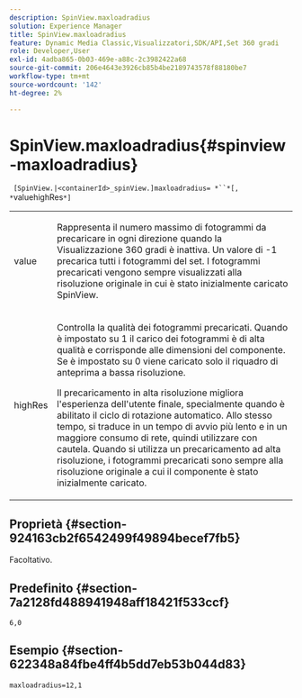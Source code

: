 ```yaml
---
description: SpinView.maxloadradius
solution: Experience Manager
title: SpinView.maxloadradius
feature: Dynamic Media Classic,Visualizzatori,SDK/API,Set 360 gradi
role: Developer,User
exl-id: 4adba865-0b03-469e-a88c-2c3982422a68
source-git-commit: 206e4643e3926cb85b4be2189743578f88180be7
workflow-type: tm+mt
source-wordcount: '142'
ht-degree: 2%

---
```


# SpinView.maxloadradius{#spinview-maxloadradius}

` [SpinView.|<containerId>_spinView.]maxloadradius= *``*[, *`valuehighRes`*]`

<table id="table_49FFD1BC53B846F09A6D214BC8C5C3FE"> 
 <tbody> 
  <tr> 
   <td colname="col1"> <p> <span class="codeph"><span class="varname"> value</span></span> </p> </td> 
   <td colname="col2"> <p> Rappresenta il numero massimo di fotogrammi da precaricare in ogni direzione quando la Visualizzazione 360 gradi è inattiva. Un valore di <span class="codeph"> -1</span> precarica tutti i fotogrammi del set. I fotogrammi precaricati vengono sempre visualizzati alla risoluzione originale in cui è stato inizialmente caricato SpinView. </p> </td> 
  </tr> 
  <tr> 
   <td colname="col1"> <p><span class="codeph"><span class="varname"> highRes</span></span> </p> </td> 
   <td colname="col2"> <p> Controlla la qualità dei fotogrammi precaricati. Quando è impostato su <span class="codeph"> 1</span> il carico dei fotogrammi è di alta qualità e corrisponde alle dimensioni del componente. Se è impostato su <span class="codeph"> 0</span> viene caricato solo il riquadro di anteprima a bassa risoluzione. </p> <p>Il precaricamento in alta risoluzione migliora l'esperienza dell'utente finale, specialmente quando è abilitato il ciclo di rotazione automatico. Allo stesso tempo, si traduce in un tempo di avvio più lento e in un maggiore consumo di rete, quindi utilizzare con cautela. Quando si utilizza un precaricamento ad alta risoluzione, i fotogrammi precaricati sono sempre alla risoluzione originale a cui il componente è stato inizialmente caricato. </p> </td> 
  </tr> 
 </tbody> 
</table>

## Proprietà {#section-924163cb2f6542499f49894becef7fb5}

Facoltativo.

## Predefinito {#section-7a2128fd488941948aff18421f533ccf}

`6,0`

## Esempio {#section-622348a84fbe4ff4b5dd7eb53b044d83}

`maxloadradius=12,1`
